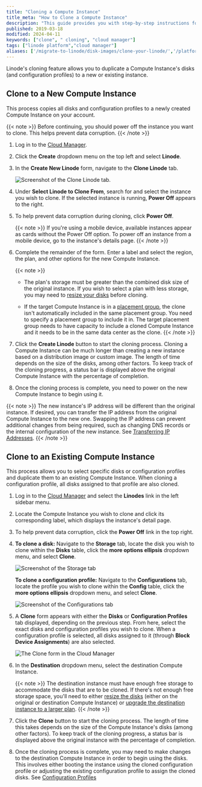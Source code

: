 ```yaml
---
title: "Cloning a Compute Instance"
title_meta: "How to Clone a Compute Instance"
description: "This guide provides you with step-by-step instructions for making additional copies of your Compute Instance."
published: 2019-03-18
modified: 2024-04-11
keywords: ["clone", " cloning", "cloud manager"]
tags: ["linode platform","cloud manager"]
aliases: ['/migrate-to-linode/disk-images/clone-your-linode/','/platform/disk-images/clone-your-linode/','/platform/disk-images/clone-your-linode-classic-manager/','/guides/clone-your-linode/']
---
```


Linode's cloning feature allows you to duplicate a Compute Instance's disks (and configuration profiles) to a new or existing instance.

## Clone to a New Compute Instance

This process copies all disks and configuration profiles to a newly created Compute Instance on your account.

{{< note >}}
Before continuing, you should power off the instance you want to clone. This helps prevent data corruption.
{{< /note >}}

1. Log in to the [Cloud Manager](https://cloud.linode.com).

1. Click the **Create** dropdown menu on the top left and select **Linode**.

1. In the **Create New Linode** form, navigate to the **Clone Linode** tab.

    ![Screenshot of the Clone Linode tab.](clone-instance-tab.png)

1. Under **Select Linode to Clone From**, search for and select the instance you wish to clone. If the selected instance is running, **Power Off** appears to the right.

1. To help prevent data corruption during cloning, click **Power Off**.

    {{< note >}}
    If you're using a mobile device, available instances appear as cards without the Power Off option. To power off an instance from a mobile device, go to the instance's details page.
    {{< /note >}}

1. Complete the remainder of the form. Enter a label and select the region, the plan, and other options for the new Compute Instance.

    {{< note >}}
    - The plan's storage must be greater than the combined disk size of the original instance. If you wish to select a plan with less storage, you may need to [resize your disks](/docs/products/compute/compute-instances/guides/disks-and-storage/) before cloning.

    - If the target Compute Instance is in a [placement group](/docs/products/compute-instances/guides/placement-groups), the clone isn't automatically included in the same placement group. You need to specify a placement group to include it in. The target placement group needs to have capacity to include a cloned Compute Instance and it needs to be in the same data center as the clone.
    {{< /note >}}

1. Click the **Create Linode** button to start the cloning process. Cloning a Compute Instance can be much longer than creating a new instance based on a distribution image or custom image. The length of time depends on the size of the disks, among other factors. To keep track of the cloning progress, a status bar is displayed above the original Compute Instance with the percentage of completion.

1. Once the cloning process is complete, you need to power on the new Compute Instance to begin using it.

{{< note >}}
The new instance's IP address will be different than the original instance. If desired, you can transfer the IP address from the original Compute Instance to the new one. Swapping the IP address can prevent additional changes from being required, such as changing DNS records or the internal configuration of the new instance. See [Transferring IP Addresses](/docs/products/compute/compute-instances/guides/manage-ip-addresses/#transferring-ip-addresses).
{{< /note >}}

## Clone to an Existing Compute Instance

This process allows you to select specific disks or configuration profiles and duplicate them to an existing Compute Instance. When cloning a configuration profile, all disks assigned to that profile are also cloned.

1. Log in to the [Cloud Manager](https://cloud.linode.com) and select the **Linodes** link in the left sidebar menu.

1. Locate the Compute Instance you wish to clone and click its corresponding label, which displays the instance's detail page.

1. To help prevent data corruption, click the **Power Off** link in the top right.

1. **To clone a disk:** Navigate to the **Storage** tab, locate the disk you wish to clone within the **Disks** table, click the **more options ellipsis** dropdown menu, and select **Clone**.

    ![Screenshot of the Storage tab](disk-menu-clone.png)

    **To clone a configuration profile:** Navigate to the **Configurations** tab, locate the profile you wish to clone within the **Config** table, click the **more options ellipsis** dropdown menu, and select **Clone**.

    ![Screenshot of the Configurations tab](configuration-profile-menu-clone.png)

1. A **Clone** form appears with either the **Disks** or **Configuration Profiles** tab displayed, depending on the previous step. From here, select the exact disks and configuration profiles you wish to clone. When a configuration profile is selected, all disks assigned to it (through **Block Device Assignments**) are also selected.

    ![The Clone form in the Cloud Manager](clone-disk.png)

1. In the **Destination** dropdown menu, select the destination Compute Instance.

    {{< note >}}
    The destination instance must have enough free storage to accommodate the disks that are to be cloned. If there's not enough free storage space, you'll need to either [resize the disks](/docs/products/compute/compute-instances/guides/disks-and-storage/) (either on the original or destination Compute Instance) or [upgrade the destination instance to a larger plan](/docs/products/compute/compute-instances/guides/resize/).
    {{< /note >}}

1. Click the **Clone** button to start the cloning process. The length of time this takes depends on the size of the Compute Instance's disks (among other factors). To keep track of the cloning progress, a status bar is displayed above the original instance with the percentage of completion.

1. Once the cloning process is complete, you may need to make changes to the destination Compute Instance in order to begin using the disks. This involves either booting the instance using the cloned configuration profile or adjusting the existing configuration profile to assign the cloned disks. See [Configuration Profiles](/docs/products/compute/compute-instances/guides/configuration-profiles/)